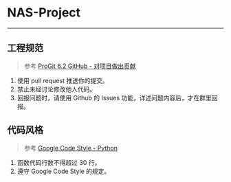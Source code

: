 
# NAS-Project

---------------------------

## 工程规范

> 参考 [ProGit 6.2 GitHub - 对项目做出贡献](https://git-scm.com/book/zh/v2/GitHub-%E5%AF%B9%E9%A1%B9%E7%9B%AE%E5%81%9A%E5%87%BA%E8%B4%A1%E7%8C%AE)

1. 使用 pull request 推送你的提交。
2. 禁止未经讨论修改他人代码。
3. 回报问题时，请使用 Github 的 Issues 功能，详述问题内容后，才在群里回报。

## 代码风格

> 参考 [Google Code Style - Python](https://tw-google-styleguide.readthedocs.io/en/latest/google-python-styleguide/contents.html)

1. 函数代码行数不得超过 30 行。
2. 遵守 Google Code Style 的规定。
